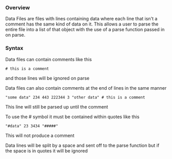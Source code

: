 ﻿### Overview

Data Files are files with lines containing data where each line that isn't a comment has the same kind of data on it.
This allows a user to parse the entire file into a list of that object with the use of a parse function passed in on parse.

### Syntax

Data files can contain comments like this

```
# this is a comment
```

and those lines will be ignored on parse

Data files can also contain comments at the end of lines in the same manner

```
"some data" 234 443 222344 3 "other data" # this is a comment
```

This line will still be parsed up until the comment

To use the # symbol it must be contained within quotes like this

```
"#data" 23 3434 "#####"
```

This will not produce a comment

Data lines will be split by a space and sent off to the parse function but if the space is in quotes it will be ignored